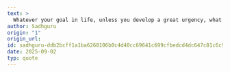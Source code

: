 ```yaml
---
text: >
  Whatever your goal in life, unless you develop a great urgency, what could be near will be far away.
author: Sadhguru
origin: "1"
origin_url: 
id: sadhguru-ddb2bcff1a1ba6268106b0c4d40cc69641c699cfbedcd4dc647c81c6c92120df
date: 2025-09-02
typ: quote
---
```


